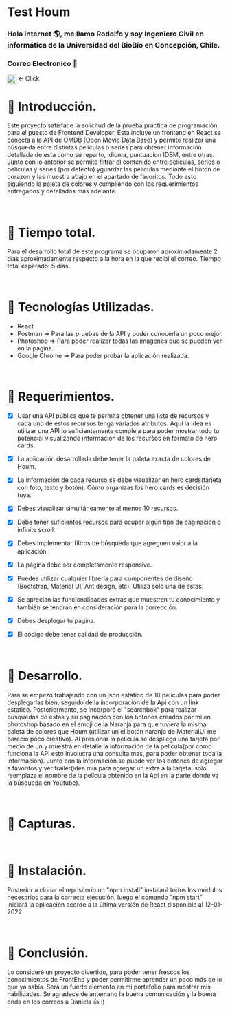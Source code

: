 # Test Houm


### Hola internet :earth_americas:, me llamo Rodolfo y soy Ingeniero Civil en informática de la Universidad del BioBío en Concepción, Chile.


### Correo Electronico :leaves:
 <- Click [<img align="left" alt="rcuevaspantoja | Gmail" width="22px" src="https://cdn.jsdelivr.net/npm/simple-icons@3.5.0/icons/gmail.svg" />][Gmail]
<br />

# :bookmark_tabs: Introducción.

Este proyecto satisface la solicitud de la prueba práctica de programación para el puesto de Frontend Developer. Esta incluye un frontend en React se conecta a la API de [OMDB (Open Movie Data Base)](http://www.omdbapi.com/) y permite realizar una búsqueda entre distintas películas o series para obtener información detallada de esta como su reparto, idioma, puntuacion IDBM, entre otras.
Junto con lo anterior se permite filtrar el contenido entre películas, series o peliculas y seríes (por defecto) yguardar las películas mediante el botón de corazón y las muestra abajo en el apartado de favoritos. Todo esto siguiendo la paleta de colores y cumpliendo con los requerimientos entregados y detallados más adelante.

<br />

# :bookmark_tabs: Tiempo total.

Para el desarrollo total de este programa se ocuparon aproximadamente 2 días aproximadamente respecto a la hora en la que recibí el correo.
Tiempo total esperado: 5 días.

<br />

# :bookmark_tabs: Tecnologías Utilizadas.

 - React
 - Postman => Para las pruebas de la API y poder conocerla un poco mejor.
 - Photoshop => Para poder realizar todas las imagenes que se pueden ver en la página.
 - Google Chrome => Para poder probar la aplicación realizada.

<br />

# :bookmark_tabs: Requerimientos.

 - [x] Usar una API pública que te permita obtener una lista de recursos y cada uno de estos recursos tenga variados atributos. Aquí la idea es utilizar una API lo suficientemente compleja para poder mostrar todo tu potencial visualizando información de los recursos en formato de hero cards.
 - [x] La aplicación desarrollada debe tener la paleta exacta de colores de Houm.
 - [x] La información de cada recurso se debe visualizar en hero cards(tarjeta con foto, texto y botón). Cómo organizas los hero cards es decisión tuya.
 - [x] Debes visualizar simultáneamente al menos 10 recursos.
 - [x] Debe tener suficientes recursos para ocupar algún tipo de paginación o infinite scroll.
 - [x] Debes implementar filtros de búsqueda que agreguen valor a la aplicación.
 - [x] La página debe ser completamente responsive.
 - [x] Puedes utilizar cualquier librería para componentes de diseño (Bootstrap, Material UI, Ant design, etc). Utiliza solo una de estas.
 - [x] Se aprecian las funcionalidades extras que muestren tu conocimiento y también se tendrán en consideración para la corrección.
 - [x] Debes desplegar tu página.
 - [x] El código debe tener calidad de producción.
  

<br />


# :bookmark_tabs: Desarrollo.

Para se empezó trabajando con un json estatico de  10 películas para poder desplegarlas bien, seguido de la incorporación de la Api con un link estatico. Posteriormente, se incorporó el "searchbox" para realizar busquedas de estas y su paginación con los botones creados por mi en photoshop basado en el emoji de la Naranja para que tuviera la misma paleta de colores que Houm (utilizar un el botón naranjo de MaterialUI me pareció poco creativo). Al presionar la película se despliega una tarjeta por medio de un <Model/> y muestra en detalle la información de la película(por como funciona la API esto involucra una consulta mas, para poder obtener toda la información). Junto con la información se puede ver los botones de agregar a favoritos y ver trailer(idea mía para agregar un extra a la tarjeta, solo reemplaza el nombre de la pelicula obtenido en la Api en la parte donde va la búsqueda en Youtube).

<br />

# :bookmark_tabs: Capturas.



<br />

# :bookmark_tabs: Instalación.

Posterior a clonar el repositorio un "npm install" instalará todos los módulos necesarios para la correcta ejecución, luego el comando "npm start" iniciará la aplicación acorde a la última versión de React disponible al 12-01-2022

<br />

# :bookmark_tabs: Conclusión.

Lo consideré un proyecto divertido, para poder tener frescos los conocimientos de FrontEnd y poder permitirme aprender un poco más de lo que ya sabía. Será un fuerte elemento en mi portafolio para mostrar mis habilidades. Se agradece de antemano la buena comunicación y la buena onda en los correos a Daniela 👍 :) 




[Gmail]: mailto:rcuevaspantoja@gmail.com

